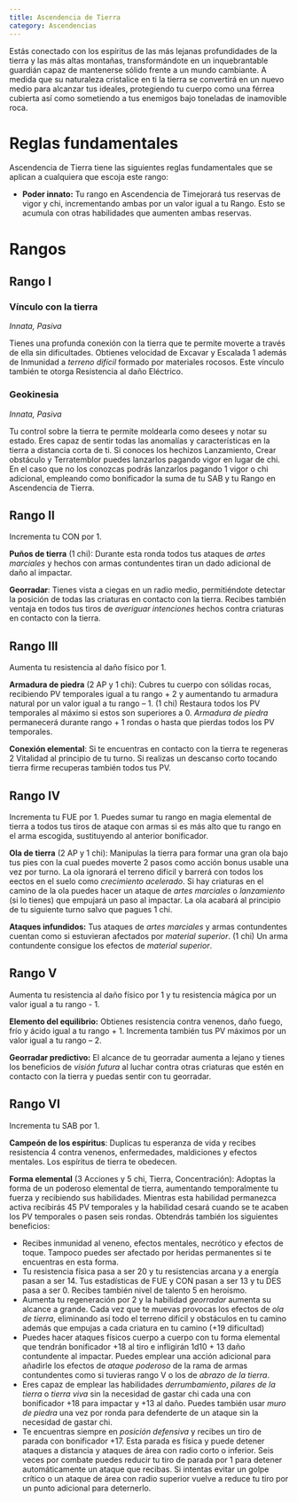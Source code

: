 ```yaml
---
title: Ascendencia de Tierra
category: Ascendencias
---
```


Estás conectado con los espíritus de las más lejanas profundidades de la tierra y las más altas montañas, transformándote en un inquebrantable guardián capaz de mantenerse sólido frente a un mundo cambiante. A medida que su naturaleza cristalice en ti la tierra se convertirá en un nuevo medio para alcanzar tus ideales, protegiendo tu cuerpo como una férrea cubierta así como sometiendo a tus enemigos bajo toneladas de inamovible roca.

# Reglas fundamentales

Ascendencia de Tierra tiene las siguientes reglas fundamentales que se aplican a cualquiera que escoja este rango:

- **Poder innato:** Tu rango en Ascendencia de Timejorará tus reservas de vigor y chi, incrementando ambas por un valor igual a tu Rango. Esto se acumula con otras habilidades que aumenten ambas reservas.

# Rangos

## Rango I

### Vínculo con la tierra

*Innata, Pasiva*

Tienes una profunda conexión con la tierra que te permite moverte a través de ella sin dificultades. Obtienes velocidad de Excavar y Escalada 1 además de Inmunidad a *terreno difícil* formado por materiales rocosos. Este vínculo también te otorga Resistencia al daño Eléctrico.

### Geokinesia

*Innata, Pasiva*

Tu control sobre la tierra te permite moldearla como desees y notar su estado. Eres capaz de sentir todas las anomalías y características en la tierra a distancia corta de ti. Si conoces los hechizos Lanzamiento, Crear obstáculo y Terratemblor puedes lanzarlos pagando vigor en lugar de chi. En el caso que no los conozcas podrás lanzarlos pagando 1 vigor o chi adicional, empleando como bonificador la suma de tu SAB y tu Rango en Ascendencia de Tierra.

## Rango II

Incrementa tu CON por 1.

**Puños de tierra** (1 chi): Durante esta ronda todos tus ataques de *artes marciales* y hechos con armas contundentes tiran un dado adicional de daño al impactar.

**Georradar**: Tienes vista a ciegas en un radio medio, permitiéndote detectar la posición de todas las criaturas en contacto con la tierra. Recibes también ventaja en todos tus tiros de *averiguar intenciones* hechos contra criaturas en contacto con la tierra.

## Rango III 

Aumenta tu resistencia al daño físico por 1.

**Armadura de piedra** (2 AP y 1 chi): Cubres tu cuerpo con sólidas rocas, recibiendo PV temporales igual a tu rango + 2 y aumentando tu armadura natural por un valor igual a tu rango – 1. (1 chi) Restaura todos los PV temporales al máximo si estos son superiores a 0. *Armadura de piedra* permanecerá durante rango + 1 rondas o hasta que pierdas todos los PV temporales.

**Conexión elemental**: Si te encuentras en contacto con la tierra te regeneras 2 Vitalidad al principio de tu turno. Si realizas un descanso corto tocando tierra firme recuperas también todos tus PV.

## Rango IV 

Incrementa tu FUE por 1. Puedes sumar tu rango en magia elemental de tierra a todos tus tiros de ataque con armas si es más alto que tu rango en el arma escogida, sustituyendo al anterior bonificador.

**Ola de tierra** (2 AP y 1 chi): Manipulas la tierra para formar una gran ola bajo tus pies con la cual puedes moverte 2 pasos como acción bonus usable una vez por turno. La ola ignorará el terreno difícil y barrerá con todos los eectos en el suelo como *crecimiento acelerado*. Si hay criaturas en el camino de la ola puedes hacer un ataque de *artes marciales* o *lanzamiento* (si lo tienes) que empujará un paso al impactar. La ola acabará al principio de tu siguiente turno salvo que pagues 1 chi.

**Ataques infundidos:** Tus ataques de *artes marciales* y armas contundentes cuentan como si estuvieran afectados por *material superior*. (1 chi) Un arma contundente consigue los efectos de *material superior*.

## Rango V

Aumenta tu resistencia al daño físico por 1 y tu resistencia mágica por un valor igual a tu rango - 1.

**Elemento del equilibrio:** Obtienes resistencia contra venenos, daño fuego, frío y ácido igual a tu rango + 1. Incrementa también tus PV máximos por un valor igual a tu rango – 2.

**Georradar predictivo:** El alcance de tu georradar aumenta a lejano y tienes los beneficios de *visión futura* al luchar contra otras criaturas que estén en contacto con la tierra y puedas sentir con tu georradar.

## Rango VI

Incrementa tu SAB por 1.

**Campeón de los espíritus**: Duplicas tu esperanza de vida y recibes resistencia 4 contra venenos, enfermedades, maldiciones y efectos mentales. Los espíritus de tierra te obedecen.

**Forma elemental** (3 Acciones y 5 chi, Tierra, Concentración): Adoptas la forma de un poderoso elemental de tierra, aumentando temporalmente tu fuerza y recibiendo sus habilidades. Mientras esta habilidad permanezca activa recibirás 45 PV temporales y la habilidad cesará cuando se te acaben los PV temporales o pasen seis rondas. Obtendrás también los siguientes beneficios:

- Recibes inmunidad al veneno, efectos mentales, necrótico y efectos de toque. Tampoco puedes ser afectado por heridas permanentes si te encuentras en esta forma.
- Tu resistencia física pasa a ser 20 y tu resistencias arcana y a energía pasan a ser 14. Tus estadísticas de FUE y CON pasan a ser 13 y tu DES pasa a ser 0. Recibes también nivel de talento 5 en heroísmo.
- Aumenta tu regeneración por 2 y la habilidad *georradar* aumenta su alcance a grande. Cada vez que te muevas provocas los efectos de *ola de tierra*, eliminando así todo el terreno difícil y obstáculos en tu camino además que empujas a cada criatura en tu camino (+19 dificultad)
- Puedes hacer ataques físicos cuerpo a cuerpo con tu forma elemental que tendrán bonificador +18 al tiro e infligirán 1d10 + 13 daño contundente al impactar. Puedes emplear una acción adicional para añadirle los efectos de *ataque poderoso* de la rama de armas contundentes como si tuvieras rango V o los de *abrazo de la tierra*. 
- Eres capaz de emplear las habilidades *derrumbamiento*, *pilares de la tierra* o *tierra viva* sin la necesidad de gastar chi cada una con bonificador +18 para impactar y +13 al daño. Puedes también usar *muro de piedra* una vez por ronda para defenderte de un ataque sin la necesidad de gastar chi.
- Te encuentras siempre en *posición defensiva* y recibes un tiro de parada con bonificador +17. Esta parada es física y puede detener ataques a distancia y ataques de área con radio corto o inferior. Seis veces por combate puedes reducir tu tiro de parada por 1 para detener automáticamente un ataque que recibas. Si intentas evitar un golpe crítico o un ataque de área con radio superior vuelve a reduce tu tiro por un punto adicional para deternerlo.